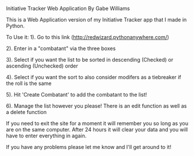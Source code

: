 Initiative Tracker Web Application
By Gabe Williams

This is a Web Application version of my Initiative Tracker app that I made in Python. 

To Use it: 
1). Go to this link (http://redwizard.pythonanywhere.com/)

2). Enter in a "combatant" via the three boxes

3). Select if you want the list to be sorted in descending (Checked) or ascending (Unchecked) order

4). Select if you want the sort to also consider modifers as a tiebreaker if the roll is the same

5). Hit 'Create Combatant' to add the combatant to the list!

6). Manage the list however you please! There is an edit function as well as a delete function 

If you need to exit the site for a moment it will remember you so long as you are on the same computer. After 24 hours it will clear your data and you will have to enter everything in again. 

If you have any problems please let me know and I'll get around to it!
